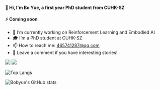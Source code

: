 
#### 👋 Hi, I'm Bo Yue, a first year PhD student from CUHK-SZ
#### ⚡ Coming soon

- 🔭 I’m currently working on Reinforcement Learning and Embodied AI
- 🎓 I’m a PhD student at CUHK-SZ
- 📫 How to reach me: 465741287@qq.com
- 🛵 Leave a comment if you have interesting stories!

<p>
<img src="https://img.shields.io/static/v1?label=Program&message=Python&color=blue"/>
<img src="https://img.shields.io/static/v1?label=Research&message=Reinfocement Learning&color=red"/>
  
<!-- <a href="xxx"><img src="https://img.shields.io/static/v1?label=Blog&message=CSDN&color=red"/></a>
<a href="xxx"><img src="https://img.shields.io/static/v1?label=Video&message=Bilibili&color=cyan"/></a> -->
  
</p>


<!-- [![Readme Card](https://github-readme-stats.vercel.app/api/pin/?username=Bobyue0118&repo=constraint_learning_new&theme=default)](https://github.com/anuraghazra/github-readme-stats) -->

![Top Langs](https://github-readme-stats-ten-gilt.vercel.app/api/top-langs/?username=Bobyue0118&layout=compact&theme=default)

![Bobyue's GitHub stats](https://github-readme-stats-ten-gilt.vercel.app/api?username=Bobyue0118&theme=default&show_icons=true)

<!-- ![Bobyue's github activity graph](https://github-readme-activity-graph.cyclic.app/graph?username=Bobyue0118&theme=react) -->

<!--
**Bobyue0118/Bobyue0118** is a ✨ _special_ ✨ repository because its `README.md` (this file) appears on your GitHub profile.

Here are some ideas to get you started:

- 🔭 I’m currently working on ...
- 🌱 I’m currently learning ...
- 👯 I’m looking to collaborate on ...
- 🤔 I’m looking for help with ...
- 💬 Ask me about ...
- 📫 How to reach me: ...
- 😄 Pronouns: ...
- ⚡ Fun fact: ...
-->

